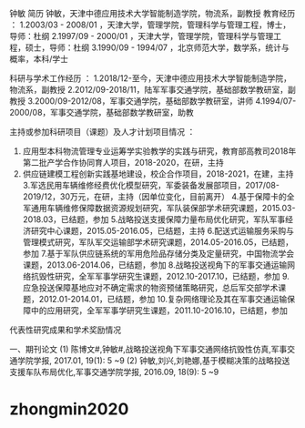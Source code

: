 钟敏 简历
钟敏，天津中德应用技术大学智能制造学院，物流系，副教授
教育经历
：
1.2003/03 - 2008/01 ，天津大学，管理学院，管理科学与管理工程，博士，导师：杜纲
2.1997/09 - 2000/01 ，天津大学，管理学院，管理科学与管理工程，硕士，导师：杜纲
3.1990/09 - 1994/07 ，北京师范大学，数学系，统计与概率，本科/学士

科研与学术工作经历
：
1.2018/12-至今，天津中德应用技术大学智能制造学院，物流系，副教授
2.2012/09-2018/11，陆军军事交通学院，基础部数学教研室，副教授
3.2000/09-2012/08，军事交通学院，基础部数学教研室，讲师
4.1994/07-2000/08，军事交通学院，基础部数学教研室，助教

主持或参加科研项目（课题）及人才计划项目情况
：
1. 应用型本科物流管理专业运筹学实验教学的实践与研究，教育部高教司2018年第二批产学合作协同育人项目，2018-2020，在研，主持
2. 供应链建模工程创新实践基地建设，校企合作项目，2018-2021，在建，主持
3.军选民用车辆维修经费优化模型研究，军委装备发展部项目，2017/08-2019/12，30万元，在研，主持（因单位变化，目前离开）
4.基于保障卡的全军通用车辆维修保障数据资源规划研究，军队装保部学术研究课题，2015.03-2018.03，已结题，参加
5.战略投送支援保障力量布局优化研究，军队军事经济研究中心课题，2015.05-2016.05，已结题，主持
6.配送式运输服务采购与管理模式研究，军队军交运输部学术研究课题，2014.05-2016.05，已结题，参加
7.基于军队供应链系统的军用危险品存储分类及定量研究，中国物流学会课题，2013.06-2014.06，已结题，参加
8.战略投送视角下的军事交通运输网络抗毁性研究，全军军事学研究生课题，2012.10-2017.10，已结题，参加
9.应急投送保障基地应对不确定需求的物资预储策略研究，总后军交部学术课题，2012.01-2014.01，已结题，参加
10.复杂网络理论及其在军事交通运输保障中的应用研究，全军军事学研究生课题，2011.10-2016.10，已结题，参加

代表性研究成果和学术奖励情况

一、期刊论文
(1) 陈博文#,钟敏#,战略投送视角下军事交通网络抗毁性仿真,军事交通学院学报, 2017.01, 19(1): 5 ~9
(2) 钟敏,刘兴,刘艳娜,基于模糊决策的战略投送支援车队布局优化,军事交通学院学报, 2016.09, 18(9): 5 ~9
# zhongmin2020
